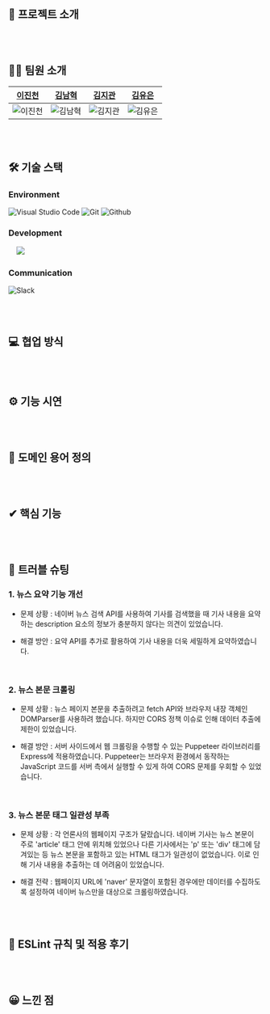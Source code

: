## 📝 프로젝트 소개

<br/>
<br/>  

## 🙋‍♂️ 팀원 소개

| [이진천](https://github.com/LeeJincheon)      | [김남혁](https://github.com/knh9612)      | [김지관](https://github.com/zc149)      | [김유은](https://github.com/YueunKim)      |
| --------------------------------------------- | ----------------------------------------- | --------------------------------------- | ------------------------------------------ |
| ![이진천](https://github.com/LeeJincheon.png) | ![김남혁](https://github.com/knh9612.png) | ![김지관](https://github.com/zc149.png) | ![김유은](https://github.com/YueunKim.png) |

<br/>
<br/>

## 🛠 기술 스택

### Environment

![Visual Studio Code](https://img.shields.io/badge/Visual%20Studio%20Code-007ACC?style=for-the-badge&logo=Visual%20Studio%20Code&logoColor=white)
![Git](https://img.shields.io/badge/Git-F05032?style=for-the-badge&logo=Git&logoColor=white)
![Github](https://img.shields.io/badge/GitHub-181717?style=for-the-badge&logo=GitHub&logoColor=white)

### Development

<img alt=""  src ="https://img.shields.io/badge/html5-E34F26.svg?&style=for-the-badge&logo=html5&logoColor=white"/> <img alt=""  src ="https://img.shields.io/badge/css3-1572B6.svg?&style=for-the-badge&logo=css3&logoColor=white"/> <img alt=""  src ="https://img.shields.io/badge/javascript-F7DF1E.svg?&style=for-the-badge&logo=javascript&logoColor=white"/> <img alt=""  src ="https://img.shields.io/badge/node.js-339933.svg?&style=for-the-badge&logo=Node.js&logoColor=white"/> <img src="https://img.shields.io/badge/express-000000?style=for-the-badge&logo=express&logoColor=white">

### Communication

![Slack](https://img.shields.io/badge/Slack-4A154B?style=for-the-badge&logo=Slack&logoColor=white)

<br/>
<br/>

## 💻 협업 방식

<br/>
<br/>

## ⚙ 기능 시연

<br/>
<br/>

## 📲 도메인 용어 정의

<br/>
<br/>

## ✔ 핵심 기능

<br/>
<br/>

## 🎯 트러블 슈팅

### 1. 뉴스 요약 기능 개선

- 문제 상황 : 네이버 뉴스 검색 API를 사용하여 기사를 검색했을 때 기사 내용을 요약하는 description 요소의 정보가 충분하지 않다는 의견이 있었습니다.

- 해결 방안 : 요약 API를 추가로 활용하여 기사 내용을 더욱 세밀하게 요약하였습니다.

<br/>

### 2. 뉴스 본문 크롤링

- 문제 상황 : 뉴스 페이지 본문을 추출하려고 fetch API와 브라우저 내장 객체인 DOMParser를 사용하려 했습니다. 하지만 CORS 정책 이슈로 인해 데이터 추출에 제한이 있었습니다.

- 해결 방안 : 서버 사이드에서 웹 크롤링을 수행할 수 있는 Puppeteer 라이브러리를 Express에 적용하였습니다. Puppeteer는 브라우저 환경에서 동작하는 JavaScript 코드를 서버 측에서 실행할 수 있게 하여 CORS 문제를 우회할 수 있었습니다.

<br/>

### 3. 뉴스 본문 태그 일관성 부족

- 문제 상황 : 각 언론사의 웹페이지 구조가 달랐습니다.
  네이버 기사는 뉴스 본문이 주로 'article' 태그 안에 위치해 있었으나 다른 기사에서는 'p' 또는 'div' 태그에 담겨있는 등 뉴스 본문을 포함하고 있는 HTML 태그가 일관성이 없었습니다.
  이로 인해 기사 내용을 추출하는 데 어려움이 있었습니다.

- 해결 전략 : 웹페이지 URL에 'naver' 문자열이 포함된 경우에만 데이터를 수집하도록 설정하여 네이버 뉴스만을 대상으로 크롤링하였습니다.

  <br/>
  <br/>

## 🔎 ESLint 규칙 및 적용 후기

<br/>
<br/>

## 😀 느낀 점

